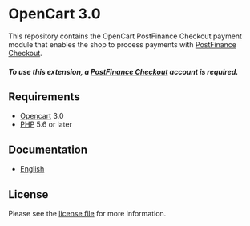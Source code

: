 # OpenCart 3.0

This repository contains the OpenCart  PostFinance Checkout payment module that enables the shop to process payments with [PostFinance Checkout](https://www.postfinance.ch).

##### To use this extension, a [PostFinance Checkout](https://www.postfinance.ch) account is required.

## Requirements

* [Opencart](https://www.opencart.com/) 3.0
* [PHP](http://php.net/) 5.6 or later

## Documentation

* [English](https://plugin-documentation.postfinance-checkout.ch/pfpayments/opencart-3.0/1.0.9/docs/en/documentation.html)

## License

Please see the [license file](https://github.com/pfpayments/opencart-3.0/blob/1.0.9/LICENSE) for more information.